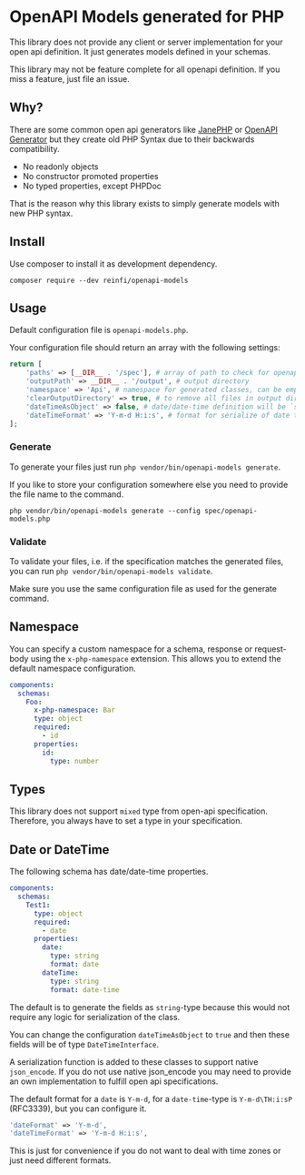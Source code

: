 # OpenAPI Models generated for PHP

This library does not provide any client or server implementation 
for your open api definition. It just generates models defined in your
schemas. 

This library may not be feature complete for all openapi definition. If you miss a feature, just file an issue.

## Why?
There are some common open api generators like [JanePHP](https://github.com/janephp/janephp) or [OpenAPI Generator](https://openapi-generator.tech) but they
create old PHP Syntax due to their backwards compatibility. 

- No readonly objects
- No constructor promoted properties
- No typed properties, except PHPDoc

That is the reason why this library exists to simply generate models
with new PHP syntax.

## Install

Use composer to install it as development dependency. 

`composer require --dev reinfi/openapi-models`

## Usage

Default configuration file is `openapi-models.php`. 

Your configuration file should return an array with the following settings:

```php
return [
    'paths' => [__DIR__ . '/spec'], # array of path to check for openapi files
    'outputPath' => __DIR__ . '/output', # output directory
    'namespace' => 'Api', # namespace for generated classes, can be empty
    'clearOutputDirectory' => true, # to remove all files in output directory, default is false
    'dateTimeAsObject' => false, # date/date-time definition will be `string` otherwise `DateTimeInterface`.
    'dateTimeFormat' => 'Y-m-d H:i:s', # format for serialize of date time fields
];
```

### Generate

To generate your files just run `php vendor/bin/openapi-models generate`.

If you like to store your configuration somewhere else you need to provide the file name to the command.

`php vendor/bin/openapi-models generate --config spec/openapi-models.php`

### Validate

To validate your files, i.e. if the specification matches the generated files, you can run `php vendor/bin/openapi-models validate`.

Make sure you use the same configuration file as used for the generate command. 

## Namespace

You can specify a custom namespace for a schema, response or request-body using the `x-php-namespace` extension.
This allows you to extend the default namespace configuration.

```yml
components:
  schemas:
    Foo:
      x-php-namespace: Bar
      type: object
      required:
        - id
      properties:
        id:
          type: number
```

## Types

This library does not support `mixed` type from open-api specification. 
Therefore, you always have to set a type in your specification.

## Date or DateTime

The following schema has date/date-time properties.

```yml
components:
  schemas:
    Test1:
      type: object
      required:
        - date
      properties:
        date:
          type: string
          format: date
        dateTime:
          type: string
          format: date-time
```

The default is to generate the fields as `string`-type because this would not require
any logic for serialization of the class. 

You can change the configuration `dateTimeAsObject` to `true` and then these fields will be of type `DateTimeInterface`. 

A serialization function is added to these classes to support native `json_encode`. If you do not use native json_encode you 
may need to provide an own implementation to fulfill open api specifications. 

The default format for a `date` is `Y-m-d`, for a `date-time`-type is `Y-m-d\TH:i:sP` (RFC3339), but you can configure it.

```php
'dateFormat' => 'Y-m-d',
'dateTimeFormat' => 'Y-m-d H:i:s',
```

This is just for convenience if you do not want to deal with time zones or just need different formats. 
